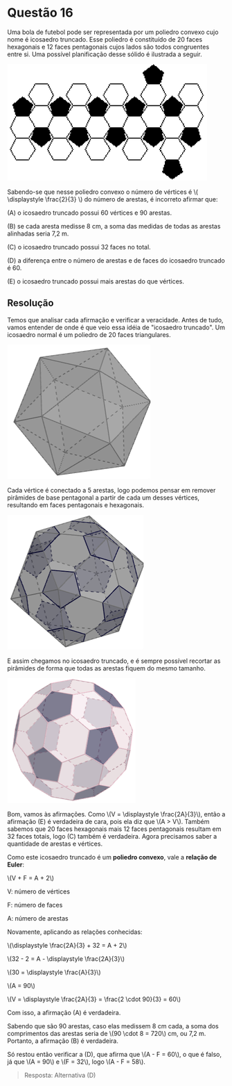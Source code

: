 # Questão 16

Uma bola de futebol pode ser representada por um poliedro convexo cujo nome é icosaedro truncado. Esse poliedro é constituído de 20 faces hexagonais e 12 faces pentagonais cujos lados são todos congruentes entre si. Uma possível planificação desse sólido é ilustrada a seguir.

![image](./img/questao16_fig01.png)

Sabendo-se que nesse poliedro convexo o número de vértices é \\( \displaystyle \frac{2}{3} \\) do número de arestas, é incorreto afirmar que:

(A) o icosaedro truncado possui 60 vértices e 90 arestas.

(B) se cada aresta medisse 8 cm, a soma das medidas de todas as arestas alinhadas seria 7,2 m.

(C) o icosaedro truncado possui 32 faces no total.

(D) a diferença entre o número de arestas e de faces do icosaedro truncado é 60.

(E) o icosaedro truncado possui mais arestas do que vértices.

## Resolução

Temos que analisar cada afirmação e verificar a veracidade. Antes de tudo, vamos entender de onde é que veio essa idéia de "icosaedro truncado". Um icosaedro normal é um poliedro de 20 faces triangulares.

[Gerei imagens fazendo o print deste site (https://www.geogebra.org/m/dkgj35sb)]: #

![image](img/resolucao16_fig01.png)

Cada vértice é conectado a 5 arestas, logo podemos pensar em remover pirâmides de base pentagonal a partir de cada um desses vértices, resultando em faces pentagonais e hexagonais.

![image](img/resolucao16_fig02.png)

E assim chegamos no icosaedro truncado, e é sempre possível recortar as pirâmides de forma que todas as arestas fiquem do mesmo tamanho.

![image](img/resolucao16_fig03.png)

Bom, vamos às afirmações. Como \\(V = \displaystyle \frac{2A}{3}\\), então a afirmação (E) é verdadeira de cara, pois ela diz que \\(A > V\\). Também sabemos que 20 faces hexagonais mais 12 faces pentagonais resultam em 32 faces totais, logo (C) também é verdadeira. Agora precisamos saber a quantidade de arestas e vértices.

Como este icosaedro truncado é um **poliedro convexo**, vale a **relação de Euler**:

\\(V + F = A + 2\\)

V: número de vértices

F: número de faces

A: número de arestas

Novamente, aplicando as relações conhecidas:

\\(\displaystyle \frac{2A}{3} + 32 = A + 2\\)

\\(32 - 2 = A - \displaystyle \frac{2A}{3}\\)

\\(30 = \displaystyle \frac{A}{3}\\)

\\(A = 90\\)

\\(V = \displaystyle \frac{2A}{3} = \frac{2 \cdot 90}{3} = 60\\)

Com isso, a afirmação (A) é verdadeira.

Sabendo que são 90 arestas, caso elas medissem 8 cm cada, a soma dos comprimentos das arestas seria de \\(90 \cdot 8 = 720\\) cm, ou 7,2 m. Portanto, a afirmação (B) é verdadeira.

Só restou então verificar a (D), que afirma que \\(A - F = 60\\), o que é falso, já que \\(A = 90\\) e \\(F = 32\\), logo \\(A - F = 58\\).

> Resposta: Alternativa (D)